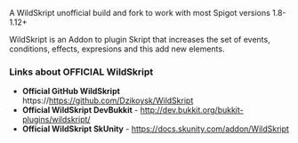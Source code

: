 A WildSkript unofficial build and fork to work with most Spigot versions 1.8-1.12+

WildSkript is an Addon to plugin Skript that increases the set of events, conditions, effects, expresions and this add new elements.
### Links about OFFICIAL WildSkript
* **Official GitHub WildSkript** https://https://github.com/Dzikoysk/WildSkript
* **Official WildSkript DevBukkit** - http://dev.bukkit.org/bukkit-plugins/wildskript/
* **Official WildSkript SkUnity** - https://docs.skunity.com/addon/WildSkript

